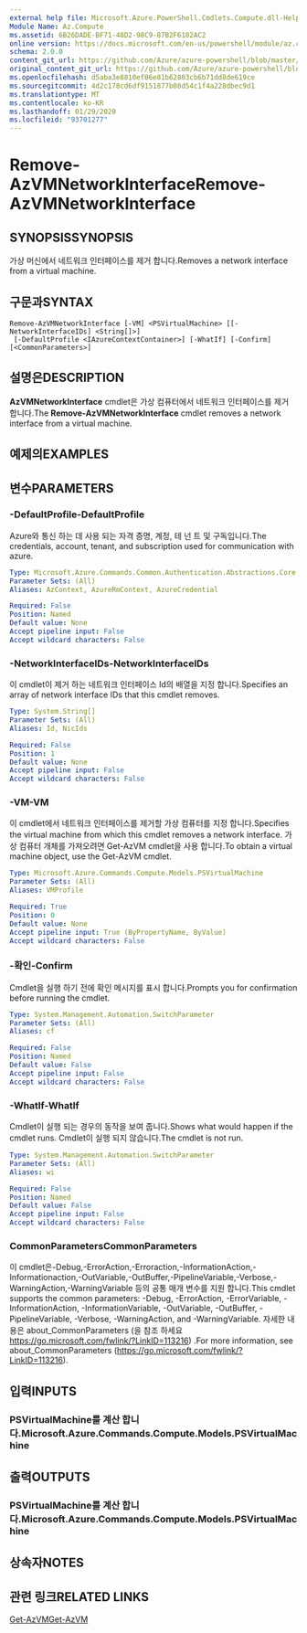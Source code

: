 ```yaml
---
external help file: Microsoft.Azure.PowerShell.Cmdlets.Compute.dll-Help.xml
Module Name: Az.Compute
ms.assetid: 6B26DADE-BF71-48D2-98C9-87B2F6182AC2
online version: https://docs.microsoft.com/en-us/powershell/module/az.compute/remove-azvmnetworkinterface
schema: 2.0.0
content_git_url: https://github.com/Azure/azure-powershell/blob/master/src/Compute/Compute/help/Remove-AzVMNetworkInterface.md
original_content_git_url: https://github.com/Azure/azure-powershell/blob/master/src/Compute/Compute/help/Remove-AzVMNetworkInterface.md
ms.openlocfilehash: d5aba3e8810ef06e81b62803cb6b71dd8de619ce
ms.sourcegitcommit: 4d2c178cd6df9151877b08d54c1f4a228dbec9d1
ms.translationtype: MT
ms.contentlocale: ko-KR
ms.lasthandoff: 01/29/2020
ms.locfileid: "93701277"
---
```

# <span data-ttu-id="b6b4a-101">Remove-AzVMNetworkInterface</span><span class="sxs-lookup"><span data-stu-id="b6b4a-101">Remove-AzVMNetworkInterface</span></span>

## <span data-ttu-id="b6b4a-102">SYNOPSIS</span><span class="sxs-lookup"><span data-stu-id="b6b4a-102">SYNOPSIS</span></span>
<span data-ttu-id="b6b4a-103">가상 머신에서 네트워크 인터페이스를 제거 합니다.</span><span class="sxs-lookup"><span data-stu-id="b6b4a-103">Removes a network interface from a virtual machine.</span></span>

## <span data-ttu-id="b6b4a-104">구문과</span><span class="sxs-lookup"><span data-stu-id="b6b4a-104">SYNTAX</span></span>

```
Remove-AzVMNetworkInterface [-VM] <PSVirtualMachine> [[-NetworkInterfaceIDs] <String[]>]
 [-DefaultProfile <IAzureContextContainer>] [-WhatIf] [-Confirm] [<CommonParameters>]
```

## <span data-ttu-id="b6b4a-105">설명은</span><span class="sxs-lookup"><span data-stu-id="b6b4a-105">DESCRIPTION</span></span>
<span data-ttu-id="b6b4a-106">**AzVMNetworkInterface** cmdlet은 가상 컴퓨터에서 네트워크 인터페이스를 제거 합니다.</span><span class="sxs-lookup"><span data-stu-id="b6b4a-106">The **Remove-AzVMNetworkInterface** cmdlet removes a network interface from a virtual machine.</span></span>

## <span data-ttu-id="b6b4a-107">예제의</span><span class="sxs-lookup"><span data-stu-id="b6b4a-107">EXAMPLES</span></span>

## <span data-ttu-id="b6b4a-108">변수</span><span class="sxs-lookup"><span data-stu-id="b6b4a-108">PARAMETERS</span></span>

### <span data-ttu-id="b6b4a-109">-DefaultProfile</span><span class="sxs-lookup"><span data-stu-id="b6b4a-109">-DefaultProfile</span></span>
<span data-ttu-id="b6b4a-110">Azure와 통신 하는 데 사용 되는 자격 증명, 계정, 테 넌 트 및 구독입니다.</span><span class="sxs-lookup"><span data-stu-id="b6b4a-110">The credentials, account, tenant, and subscription used for communication with azure.</span></span>

```yaml
Type: Microsoft.Azure.Commands.Common.Authentication.Abstractions.Core.IAzureContextContainer
Parameter Sets: (All)
Aliases: AzContext, AzureRmContext, AzureCredential

Required: False
Position: Named
Default value: None
Accept pipeline input: False
Accept wildcard characters: False
```

### <span data-ttu-id="b6b4a-111">-NetworkInterfaceIDs</span><span class="sxs-lookup"><span data-stu-id="b6b4a-111">-NetworkInterfaceIDs</span></span>
<span data-ttu-id="b6b4a-112">이 cmdlet이 제거 하는 네트워크 인터페이스 Id의 배열을 지정 합니다.</span><span class="sxs-lookup"><span data-stu-id="b6b4a-112">Specifies an array of network interface IDs that this cmdlet removes.</span></span>

```yaml
Type: System.String[]
Parameter Sets: (All)
Aliases: Id, NicIds

Required: False
Position: 1
Default value: None
Accept pipeline input: False
Accept wildcard characters: False
```

### <span data-ttu-id="b6b4a-113">-VM</span><span class="sxs-lookup"><span data-stu-id="b6b4a-113">-VM</span></span>
<span data-ttu-id="b6b4a-114">이 cmdlet에서 네트워크 인터페이스를 제거할 가상 컴퓨터를 지정 합니다.</span><span class="sxs-lookup"><span data-stu-id="b6b4a-114">Specifies the virtual machine from which this cmdlet removes a network interface.</span></span>
<span data-ttu-id="b6b4a-115">가상 컴퓨터 개체를 가져오려면 Get-AzVM cmdlet을 사용 합니다.</span><span class="sxs-lookup"><span data-stu-id="b6b4a-115">To obtain a virtual machine object, use the Get-AzVM cmdlet.</span></span>

```yaml
Type: Microsoft.Azure.Commands.Compute.Models.PSVirtualMachine
Parameter Sets: (All)
Aliases: VMProfile

Required: True
Position: 0
Default value: None
Accept pipeline input: True (ByPropertyName, ByValue)
Accept wildcard characters: False
```

### <span data-ttu-id="b6b4a-116">-확인</span><span class="sxs-lookup"><span data-stu-id="b6b4a-116">-Confirm</span></span>
<span data-ttu-id="b6b4a-117">Cmdlet을 실행 하기 전에 확인 메시지를 표시 합니다.</span><span class="sxs-lookup"><span data-stu-id="b6b4a-117">Prompts you for confirmation before running the cmdlet.</span></span>

```yaml
Type: System.Management.Automation.SwitchParameter
Parameter Sets: (All)
Aliases: cf

Required: False
Position: Named
Default value: False
Accept pipeline input: False
Accept wildcard characters: False
```

### <span data-ttu-id="b6b4a-118">-WhatIf</span><span class="sxs-lookup"><span data-stu-id="b6b4a-118">-WhatIf</span></span>
<span data-ttu-id="b6b4a-119">Cmdlet이 실행 되는 경우의 동작을 보여 줍니다.</span><span class="sxs-lookup"><span data-stu-id="b6b4a-119">Shows what would happen if the cmdlet runs.</span></span> <span data-ttu-id="b6b4a-120">Cmdlet이 실행 되지 않습니다.</span><span class="sxs-lookup"><span data-stu-id="b6b4a-120">The cmdlet is not run.</span></span>

```yaml
Type: System.Management.Automation.SwitchParameter
Parameter Sets: (All)
Aliases: wi

Required: False
Position: Named
Default value: False
Accept pipeline input: False
Accept wildcard characters: False
```

### <span data-ttu-id="b6b4a-121">CommonParameters</span><span class="sxs-lookup"><span data-stu-id="b6b4a-121">CommonParameters</span></span>
<span data-ttu-id="b6b4a-122">이 cmdlet은-Debug,-ErrorAction,-Erroraction,-InformationAction,-Informationaction,-OutVariable,-OutBuffer,-PipelineVariable,-Verbose,-WarningAction,-WarningVariable 등의 공통 매개 변수를 지원 합니다.</span><span class="sxs-lookup"><span data-stu-id="b6b4a-122">This cmdlet supports the common parameters: -Debug, -ErrorAction, -ErrorVariable, -InformationAction, -InformationVariable, -OutVariable, -OutBuffer, -PipelineVariable, -Verbose, -WarningAction, and -WarningVariable.</span></span> <span data-ttu-id="b6b4a-123">자세한 내용은 about_CommonParameters (을 참조 하세요 https://go.microsoft.com/fwlink/?LinkID=113216) .</span><span class="sxs-lookup"><span data-stu-id="b6b4a-123">For more information, see about_CommonParameters (https://go.microsoft.com/fwlink/?LinkID=113216).</span></span>

## <span data-ttu-id="b6b4a-124">입력</span><span class="sxs-lookup"><span data-stu-id="b6b4a-124">INPUTS</span></span>

### <span data-ttu-id="b6b4a-125">PSVirtualMachine를 계산 합니다.</span><span class="sxs-lookup"><span data-stu-id="b6b4a-125">Microsoft.Azure.Commands.Compute.Models.PSVirtualMachine</span></span>

## <span data-ttu-id="b6b4a-126">출력</span><span class="sxs-lookup"><span data-stu-id="b6b4a-126">OUTPUTS</span></span>

### <span data-ttu-id="b6b4a-127">PSVirtualMachine를 계산 합니다.</span><span class="sxs-lookup"><span data-stu-id="b6b4a-127">Microsoft.Azure.Commands.Compute.Models.PSVirtualMachine</span></span>

## <span data-ttu-id="b6b4a-128">상속자</span><span class="sxs-lookup"><span data-stu-id="b6b4a-128">NOTES</span></span>

## <span data-ttu-id="b6b4a-129">관련 링크</span><span class="sxs-lookup"><span data-stu-id="b6b4a-129">RELATED LINKS</span></span>

[<span data-ttu-id="b6b4a-130">Get-AzVM</span><span class="sxs-lookup"><span data-stu-id="b6b4a-130">Get-AzVM</span></span>](./Get-AzVM.md)


